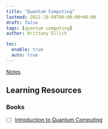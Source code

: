 ```yaml
---
title: "Quantum Computing"
lastmod: 2022-10-08T00:00:00+08:00
draft: false
tags: [quantum computing]
author: Brittany Ellich

toc:
  enable: true
  auto: true
---
```


[Notes](../../notes)

## Learning Resources

### Books

* [ ] [Introduction to Quantum Computing](https://www.amazon.com/dp/3030983382/?coliid=I25YSQFAXRUOMF&colid=PPMWLS8ABA0Y&psc=1&ref_=gv_ov_lig_pi_dp)
